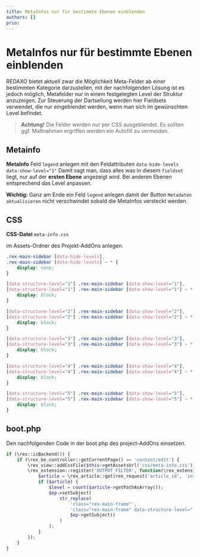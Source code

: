 ```yaml
---
title: MetaInfos nur für bestimmte Ebenen einblenden
authors: []
prio:
---
```


# MetaInfos nur für bestimmte Ebenen einblenden

REDAXO bietet aktuell zwar die Möglichkeit Meta-Felder ab einer bestimmten Kategorie darzustellen, mit der nachfolgenden Lösung ist es jedoch möglich, Metafelder nur in einem festgelegten Level der Struktur anzuzeigen. Zur Steuerung der Dartsellung werden hier Fieldsets verwendet, die nur eingeblendet werden, wenn man sich im gewünschten Level befindet. 

>**Achtung!** Die Felder werden nur per CSS ausgeblendet. Es sollten ggf. Maßnahmen ergriffen werden ein Autofill zu vermeiden. 

## Metainfo

**MetaInfo**
Feld `legend` anlegen mit den Feldattributen `data-hide-levels data-show-level="1"`
Damit sagt man, dass alles was in diesem `fieldset` liegt, nur auf der **ersten Ebene** angezeigt wird.
Bei anderen Ebenen entsprechend das Level anpassen. 

**Wichtig:** 
Ganz am Ende ein Feld `legend` anlegen damit der Button `Metadaten aktualisieren` nicht verschwindet sobald die MetaInfos versteckt werden.

## CSS

**CSS-Datei** `meta-info.css`

im Assets-Ordner des Projekt-AddOns anlegen.

```css
.rex-main-sidebar [data-hide-levels],
.rex-main-sidebar [data-hide-levels] ~ * {
    display: none;
}

[data-structure-level="1"] .rex-main-sidebar [data-show-level="1"],
[data-structure-level="1"] .rex-main-sidebar [data-show-level="1"] ~ * {
    display: block;
}

[data-structure-level="2"] .rex-main-sidebar [data-show-level="2"],
[data-structure-level="2"] .rex-main-sidebar [data-show-level="2"] ~ * {
    display: block;
}

[data-structure-level="3"] .rex-main-sidebar [data-show-level="3"],
[data-structure-level="3"] .rex-main-sidebar [data-show-level="3"] ~ * {
    display: block;
}

[data-structure-level="4"] .rex-main-sidebar [data-show-level="4"],
[data-structure-level="4"] .rex-main-sidebar [data-show-level="4"] ~ * {
    display: block;
}

[data-structure-level="5"] .rex-main-sidebar [data-show-level="5"],
[data-structure-level="5"] .rex-main-sidebar [data-show-level="5"] ~ * {
    display: block;
}
```

## boot.php

Den nachfolgenden Code in der boot.php des project-AddOns einsetzen.

```php
if (\rex::isBackend()) {
    if (\rex_be_controller::getCurrentPage() == 'content/edit') {
        \rex_view::addCssFile($this->getAssetsUrl('css/meta-info.css'));
        \rex_extension::register('OUTPUT_FILTER', function(\rex_extension_point $ep) {
            $article = \rex_article::get(rex_request('article_id', 'int'));
            if ($article) {
                $level = count($article->getPathAsArray());
                $ep->setSubject(
                    str_replace(
                        'class="rex-main-frame"',
                        'class="rex-main-frame" data-structure-level="' . $level . '"',
                        $ep->getSubject()
                    )
                );
            }
        });
    }
}
```


  
